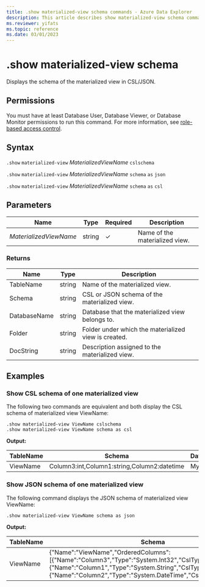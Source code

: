 ```yaml
---
title: .show materialized-view schema commands - Azure Data Explorer
description: This article describes show materialized-view schema commands in Azure Data Explorer.
ms.reviewer: yifats
ms.topic: reference
ms.date: 03/01/2023
---
```


# .show materialized-view schema

Displays the schema of the materialized view in CSL/JSON.

## Permissions

You must have at least Database User, Database Viewer, or Database Monitor permissions to run this command. For more information, see [role-based access control](../access-control/role-based-access-control.md).

## Syntax

`.show` `materialized-view` *MaterializedViewName* `cslschema`

`.show` `materialized-view` *MaterializedViewName* `schema` `as` `json`

`.show` `materialized-view` *MaterializedViewName* `schema` `as` `csl`

## Parameters

| Name                   | Type   | Required | Description                    |
|------------------------|--------|----------|--------------------------------|
| *MaterializedViewName* | string | &check;  | Name of the materialized view. |

### Returns

| Name             | Type   | Description                                          |
|------------------|--------|------------------------------------------------------|
| TableName        | string | Name of the materialized view.                       |
| Schema           | string | CSL or JSON schema of the materialized view.         |
| DatabaseName     | string | Database that the materialized view belongs to.      |
| Folder           | string | Folder under which the materialized view is created. |
| DocString        | string | Description assigned to the materialized view.       |

## Examples

### Show CSL schema of one materialized view

The following two commands are equivalent and both display the CSL schema of materialized view ViewName:

```kusto
.show materialized-view ViewName cslschema
.show materialized-view ViewName schema as csl
```

**Output:**

| TableName | Schema                                      | DatabaseName | Folder  | DocString |
|-----------|---------------------------------------------|--------------|---------|-----------|
| ViewName  | Column3:int,Column1:string,Column2:datetime | MyDatabase   |         |           |

### Show JSON schema of one materialized view

The following command displays the JSON schema of materialized view ViewName:

```kusto
.show materialized-view ViewName schema as json
```

**Output:**

| TableName | Schema                                                                                                                                                                                                                        | DatabaseName | Folder  | DocString |
|-----------|-------------------------------------------------------------------------------------------------------------------------------------------------------------------------------------------------------------------------------|--------------|---------|-----------|
| ViewName  | {"Name":"ViewName","OrderedColumns":[{"Name":"Column3","Type":"System.Int32","CslType":"int"},{"Name":"Column1","Type":"System.String","CslType":"string"},{"Name":"Column2","Type":"System.DateTime","CslType":"datetime"}]} | MyDatabase   |         |           |
